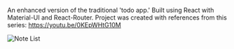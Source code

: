 An enhanced version of the traditional 'todo app.' Built using React with Material-UI and React-Router.
Project was created with references from this series: https://youtu.be/0KEpWHtG10M

![Note List](https://cdn.discordapp.com/attachments/557167166701699094/870014070336684042/notes.PNG "Note List")
